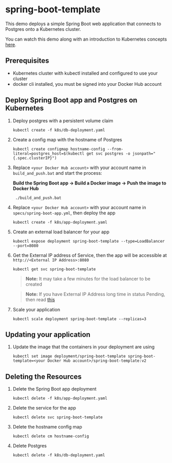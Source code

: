 # spring-boot-template 

This demo deploys a simple Spring Boot web application that connects to Postgres onto a Kubernetes cluster.

You can watch this demo along with an introduction to Kubernetes concepts [here](https://www.youtube.com/watch?v=OsWXtVbTnv0).

## Prerequisites

- Kubernetes cluster with kubectl installed and configured to use your cluster
- docker cli installed, you must be signed into your Docker Hub account

## Deploy Spring Boot app and Postgres on Kubernetes
1. Deploy postgres with a persistent volume claim
   ```
   kubectl create -f k8s/db-deployment.yaml
   ```

2. Create a config map with the hostname of Postgres
   ```
   kubectl create configmap hostname-config --from-literal=postgres_host=$(kubectl get svc postgres -o jsonpath="{.spec.clusterIP}")
   ```

3. Replace `<your Docker Hub account>` with your account name in `build_and_push.bat` and start the process:

   **Build the Spring Boot app -> Build a Docker image -> Push the image to Docker Hub**
   
   ```
    ./build_and_push.bat
   ```

5. Replace `<your Docker Hub account>` with your account name in `specs/spring-boot-app.yml`, then deploy the app
   ```
   kubectl create -f k8s/app-deployment.yaml
   ```

6. Create an external load balancer for your app
   ```
   kubectl expose deployment spring-boot-template --type=LoadBalancer --port=8080
   ```

7. Get the External IP address of Service, then the app will be accessible at `http://<External IP Address>:8080`
   ```
   kubectl get svc spring-boot-template
   ```
   > **Note:** It may take a few minutes for the load balancer to be created
   
   > **Note:** If you have External IP Address long time in status Pending, then read [this](https://stackoverflow.com/questions/44110876/kubernetes-service-external-ip-pending)

8. Scale your application
   ```
   kubectl scale deployment spring-boot-template --replicas=3
   ```

## Updating your application
1. Update the image that the containers in your deployment are using
   ```
   kubectl set image deployment/spring-boot-template spring-boot-template=<your Docker Hub account>/spring-boot-template:v2
   ```

## Deleting the Resources
1. Delete the Spring Boot app deployment
   ```
   kubectl delete -f k8s/app-deployment.yaml
   ```

1. Delete the service for the app
   ```
   kubectl delete svc spring-boot-template
   ```

1. Delete the hostname config map
   ```
   kubectl delete cm hostname-config
   ```

1. Delete Postgres
   ```
   kubectl delete -f k8s/db-deployment.yaml
   ```
